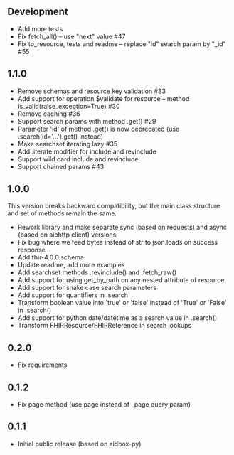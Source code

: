 ## Development
* Add more tests
* Fix fetch_all() – use "next" value #47
* Fix to_resource, tests and readme – replace "id" search param by "_id" #55

## 1.1.0
* Remove schemas and resource key validation #33
* Add support for operation $validate for resource – method is_valid(raise_exception=True) #30
* Remove caching #36
* Support search params with method .get() #29
* Parameter 'id' of method .get() is now deprecated (use .search(id='...').get() instead)
* Make searchset iterating lazy #35
* Add :iterate modifier for include and revinclude
* Support wild card include and revinclude
* Support chained params #43

## 1.0.0
This version breaks backward compatibility, but the main class structure and set of methods remain the same.
* Rework library and make separate sync (based on requests) and async (based on aiohttp client) versions
* Fix bug where we feed bytes instead of str to json.loads on success response
* Add fhir-4.0.0 schema
* Update readme, add more examples
* Add searchset methods .revinclude() and .fetch_raw()
* Add support for using get_by_path on any nested attribute of resource
* Add support for snake case search parameters
* Add support for quantifiers in .search
* Transform boolean value into 'true' or 'false' instead of 'True' or 'False' in .search()
* Add support for python date/datetime as a search value in .search()
* Transform FHIRResource/FHIRReference in search lookups

## 0.2.0
* Fix requirements

## 0.1.2
* Fix page method (use page instead of _page query param)

## 0.1.1
* Initial public release (based on aidbox-py)
